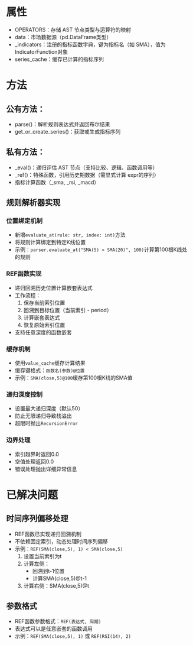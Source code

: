 



# 属性​
- OPERATORS：存储 AST 节点类型与运算符的映射
- data：市场数据源（pd.DataFrame类型）
- _indicators：注册的指标函数字典，键为指标名（如 SMA），值为 IndicatorFunction对象
- series_cache：缓存已计算的指标序列


# 方法
## ​公有方法​：
- parse()：解析规则表达式并返回布尔结果
- get_or_create_series()：获取或生成指标序列

## ​私有方法​：
- _eval()：递归评估 AST 节点（支持比较、逻辑、函数调用等）
- _ref()：特殊函数，引用历史期数据（需显式计算 expr的序列）
- 指标计算函数（_sma, _rsi, _macd）



## 规则解析器实现

### 位置绑定机制
- 新增`evaluate_at(rule: str, index: int)`方法
- 将规则计算绑定到特定K线位置
- 示例：`parser.evaluate_at("SMA(5) > SMA(20)", 100)`计算第100根K线处的规则

### REF函数实现
- 递归回溯历史位置计算嵌套表达式
- 工作流程：
  1. 保存当前索引位置
  2. 回溯到目标位置（当前索引 - period）
  3. 计算嵌套表达式
  4. 恢复原始索引位置
- 支持任意深度的函数嵌套

### 缓存机制
- 使用`value_cache`缓存计算结果
- 缓存键格式：`函数名(参数)@位置`
- 示例：`SMA(close,5)@100`缓存第100根K线的SMA值

### 递归深度控制
- 设置最大递归深度（默认50）
- 防止无限递归导致栈溢出
- 超限时抛出`RecursionError`

### 边界处理
- 索引越界时返回0.0
- 空值处理返回0.0
- 错误处理抛出详细异常信息


# 已解决问题

## 时间序列偏移处理
- REF函数已实现递归回溯机制
- 不依赖固定索引，动态处理时间序列偏移
- 示例：`REF(SMA(close,5), 1) < SMA(close,5)`
  1. 设置当前索引为t
  2. 计算左侧：
     - 回溯到t-1位置
     - 计算SMA(close,5)@t-1
  3. 计算右侧：SMA(close,5)@t

## 参数格式
- REF函数参数格式：`REF(表达式, 周期)`
- 表达式可以是任意嵌套的函数调用
- 示例：`REF(SMA(close,5), 1)` 或 `REF(RSI(14), 2)`
